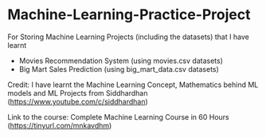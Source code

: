 # Machine-Learning-Practice-Project
For Storing Machine Learning Projects (including the datasets) that I have learnt

- Movies Recommendation System (using movies.csv datasets)
- Big Mart Sales Prediction (using big_mart_data.csv datasets)


Credit:
I have learnt the Machine Learning Concept, Mathematics behind ML models and ML Projects from Siddhardhan (https://www.youtube.com/c/siddhardhan)

Link to the course: Complete Machine Learning Course in 60 Hours (https://tinyurl.com/mnkavdhm)
